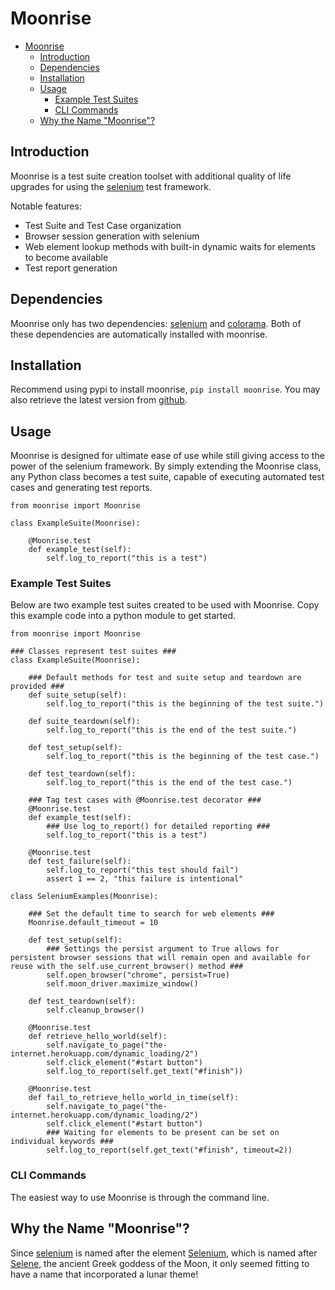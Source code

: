# Moonrise

- [Moonrise](#moonrise)
  - [Introduction](#introduction)
  - [Dependencies](#dependencies)
  - [Installation](#installation)
  - [Usage](#usage)
    - [Example Test Suites](#example-test-suites)
    - [CLI Commands](#cli-commands)
  - [Why the Name "Moonrise"?](#why-the-name-moonrise)

## Introduction
Moonrise is a test suite creation toolset with additional quality of life upgrades for using the [selenium](https://www.selenium.dev/) test framework.

Notable features:
- Test Suite and Test Case organization
- Browser session generation with selenium
- Web element lookup methods with built-in dynamic waits for elements to become available
- Test report generation

## Dependencies
Moonrise only has two dependencies: [selenium](https://pypi.org/project/selenium/) and [colorama](https://pypi.org/project/colorama/). Both of these dependencies are automatically installed with moonrise.

## Installation
Recommend using pypi to install moonrise, `pip install moonrise`. You may also retrieve the latest version from [github](https://github.com/Worakow1138/Moonrise).

## Usage
Moonrise is designed for ultimate ease of use while still giving access to the power of the selenium framework. By simply extending the Moonrise class, any Python class becomes a test suite, capable of executing automated test cases and generating test reports.

    from moonrise import Moonrise

    class ExampleSuite(Moonrise):
        
        @Moonrise.test
        def example_test(self):
            self.log_to_report("this is a test")

### Example Test Suites
Below are two example test suites created to be used with Moonrise. Copy this example code into a python module to get started.

    from moonrise import Moonrise

    ### Classes represent test suites ###
    class ExampleSuite(Moonrise):

        ### Default methods for test and suite setup and teardown are provided ###
        def suite_setup(self):
            self.log_to_report("this is the beginning of the test suite.")
        
        def suite_teardown(self):
            self.log_to_report("this is the end of the test suite.")
        
        def test_setup(self):
            self.log_to_report("this is the beginning of the test case.")
        
        def test_teardown(self):
            self.log_to_report("this is the end of the test case.")
        
        ### Tag test cases with @Moonrise.test decorator ###
        @Moonrise.test
        def example_test(self):
            ### Use log_to_report() for detailed reporting ###
            self.log_to_report("this is a test")
        
        @Moonrise.test
        def test_failure(self):
            self.log_to_report("this test should fail")
            assert 1 == 2, "this failure is intentional"

    class SeleniumExamples(Moonrise):
        
        ### Set the default time to search for web elements ###
        Moonrise.default_timeout = 10
        
        def test_setup(self):
            ### Settings the persist argument to True allows for persistent browser sessions that will remain open and available for reuse with the self.use_current_browser() method ###
            self.open_browser("chrome", persist=True)
            self.moon_driver.maximize_window()
        
        def test_teardown(self):
            self.cleanup_browser()

        @Moonrise.test
        def retrieve_hello_world(self):
            self.navigate_to_page("the-internet.herokuapp.com/dynamic_loading/2")
            self.click_element("#start button")
            self.log_to_report(self.get_text("#finish"))

        @Moonrise.test
        def fail_to_retrieve_hello_world_in_time(self):
            self.navigate_to_page("the-internet.herokuapp.com/dynamic_loading/2")
            self.click_element("#start button")
            ### Waiting for elements to be present can be set on individual keywords ###
            self.log_to_report(self.get_text("#finish", timeout=2))

### CLI Commands
The easiest way to use Moonrise is through the command line.

## Why the Name "Moonrise"?
Since [selenium](https://www.selenium.dev/) is named after the element [Selenium](https://en.wikipedia.org/wiki/Selenium), which is named after [Selene](https://en.wikipedia.org/wiki/Selene), the ancient Greek goddess of the Moon, it only seemed fitting to have a name that incorporated a lunar theme!